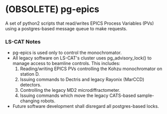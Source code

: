# (OBSOLETE) pg-epics
A set of python2 scripts that read/writes EPICS Process Variables (PVs) using a postgres-based message queue to make requests.

### LS-CAT Notes
- pg-epics is used only to control the monochromator.
- All legacy software on LS-CAT's cluster uses pg_advisory_lock() to manage access to beamline controls. This includes:
  1. Reading/writing EPICS PVs controlling the Kohzu monochromator on station D.
  2. Issuing commands to Dectris and legacy Rayonix (MarCCD) detectors.
  3. Controlling the legacy MD2 microdiffractometer.
  4. Issuing commands which move the legacy CATS-based sample-changing robots.
- Future software development shall disregard all postgres-based locks.
